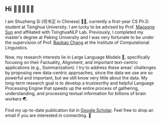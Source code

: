 ## Hi 🧑🏻‍💻👋🏻

I am Shuzheng Si (司书正 in Chinese) ✍🏻, currently a first-year CS Ph.D. student at Tsinghua University. I am lucky to be advised by Prof. [Maosong Sun](https://scholar.google.com/citations?hl=en&user=zIgT0HMAAAAJ&view_op=list_works) and affiliated with TsinghuaNLP Lab. Previously, I completed my master’s degree at Peking University and I was very fortunate to be under the supervision of Prof. [Baobao Chang](https://scholar.google.com.au/citations?user=LaKNyhQAAAAJ&hl=en) at the Institute of Computational Linguistics.


Now, my research interests lie in Large Language Models 🤖, specifically focusing on their Factuality, Alignment, and important text-centric applications (e.g., Summarization). I try to address these areas' challenges by proposing new data-centric approaches, since the data we use are so powerful and important, but we still know very little about the data. My long-term research goal is to develop a trustworthy and helpful Language Processing Engine that speeds up the entire process of gathering, understanding, and processing textual information for billions of brain workers 🌏.


Find my up-to-date publication list in [Google Scholar](https://scholar.google.com.hk/citations?user=zO2XyZUAAAAJ). Feel free to drop an email if you are interested in connecting. 💭

